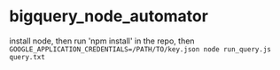 # bigquery_node_automator

install node, then run 'npm install' in the repo, then `GOOGLE_APPLICATION_CREDENTIALS=/PATH/TO/key.json node run_query.js query.txt`
